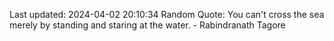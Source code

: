 Last updated: 2024-04-02 20:10:34
Random Quote: You can't cross the sea merely by standing and staring at the water. - Rabindranath Tagore